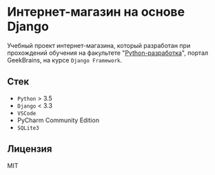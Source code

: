 # Интернет-магазин на основе Django

Учебный проект интернет-магазина, 
который разработан при прохождений обучения на факультете
"[Python-разработка](https://gb.ru/geek_university/python)",
портал GeekBrains, на курсе `Django Framework`.

## Стек

* `Python` > 3.5
* `Django` < 3.3
* `VSCode`
* PyCharm Community Edition
* `SQLite3`

## Лицензия

MIT
